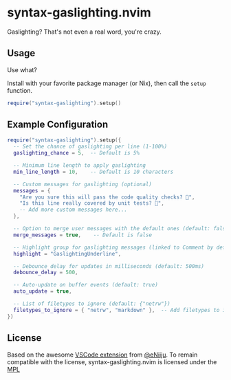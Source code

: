 # syntax-gaslighting.nvim

Gaslighting? That's not even a real word, you're crazy.

## Usage

Use what?

Install with your favorite package manager (or Nix), then call the `setup`
function.

```lua
require("syntax-gaslighting").setup()
```

## Example Configuration

```lua
require("syntax-gaslighting").setup({
  -- Set the chance of gaslighting per line (1-100%)
  gaslighting_chance = 5,  -- Default is 5%

  -- Minimum line length to apply gaslighting
  min_line_length = 10,    -- Default is 10 characters

  -- Custom messages for gaslighting (optional)
  messages = {
    "Are you sure this will pass the code quality checks? 🤔",
    "Is this line really covered by unit tests? 🧐",
    -- Add more custom messages here...
  },

  -- Option to merge user messages with the default ones (default: false)
  merge_messages = true,    -- Default is false

  -- Highlight group for gaslighting messages (linked to Comment by default)
  highlight = "GaslightingUnderline",

  -- Debounce delay for updates in milliseconds (default: 500ms)
  debounce_delay = 500,

  -- Auto-update on buffer events (default: true)
  auto_update = true,

  -- List of filetypes to ignore (default: {"netrw"})
  filetypes_to_ignore = { "netrw", "markdown" },  -- Add filetypes to ignore here
})
```

## License

Based on the awesome
[VSCode extension](https://github.com/eNiiju/syntax-gaslighting) from
[@eNiiju](https://github.com/eNiiju). To remain compatible with the license,
syntax-gaslighting.nvim is licensed under the [MPL](./LICENSE)
